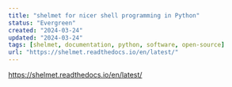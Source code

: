 ```yaml
---
title: "shelmet for nicer shell programming in Python"
status: "Evergreen"
created: "2024-03-24"
updated: "2024-03-24"
tags: [shelmet, documentation, python, software, open-source]
url: "https://shelmet.readthedocs.io/en/latest/"
---
```

https://shelmet.readthedocs.io/en/latest/
